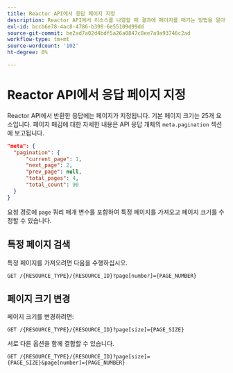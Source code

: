 ```yaml
---
title: Reactor API에서 응답 페이지 지정
description: Reactor API에서 리소스를 나열할 때 결과에 페이지를 매기는 방법을 알아봅니다.
exl-id: bccb6e78-4ac8-4786-b398-6e55109d99dd
source-git-commit: be2ad7a02d4bdf5a26a0847c8ee7a9a93746c2ad
workflow-type: tm+mt
source-wordcount: '102'
ht-degree: 0%

---
```


# Reactor API에서 응답 페이지 지정

Reactor API에서 반환한 응답에는 페이지가 지정됩니다. 기본 페이지 크기는 25개 요소입니다. 페이지 매김에 대한 자세한 내용은 API 응답 개체의 `meta.pagination` 섹션에 보고됩니다.

```json
"meta": {
  "pagination": {
      "current_page": 1,
      "next_page": 2,
      "prev_page": null,
      "total_pages": 4,
      "total_count": 90
  }
}
```

요청 경로에 `page` 쿼리 매개 변수를 포함하여 특정 페이지를 가져오고 페이지 크기를 수정할 수 있습니다.

## 특정 페이지 검색

특정 페이지를 가져오려면 다음을 수행하십시오.

```http
GET /{RESOURCE_TYPE}/{RESOURCE_ID}?page[number]={PAGE_NUMBER}
```

## 페이지 크기 변경

페이지 크기를 변경하려면:

```http
GET /{RESOURCE_TYPE}/{RESOURCE_ID}?page[size]={PAGE_SIZE}
```

서로 다른 옵션을 함께 결합할 수 있습니다.

```http
GET /{RESOURCE_TYPE}/{RESOURCE_ID}?page[size]={PAGE_SIZE}&page[number]={PAGE_NUMBER}
```
